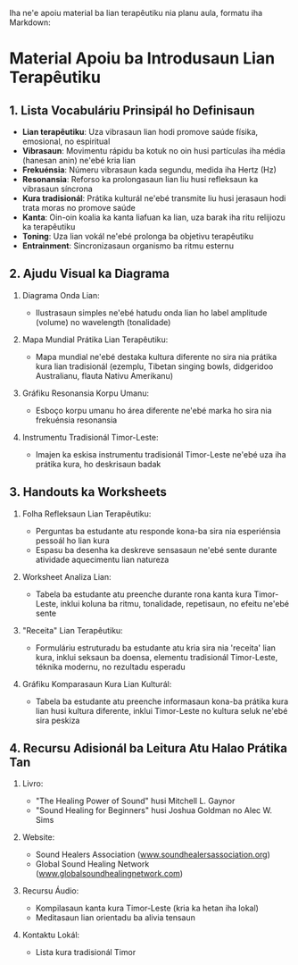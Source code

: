 Iha ne'e apoiu material ba lian terapêutiku nia planu aula, formatu iha Markdown:

# Material Apoiu ba Introdusaun Lian Terapêutiku

## 1. Lista Vocabuláriu Prinsipál ho Definisaun

- **Lian terapêutiku**: Uza vibrasaun lian hodi promove saúde físika, emosional, no espiritual
- **Vibrasaun**: Movimentu rápidu ba kotuk no oin husi partículas iha média (hanesan anin) ne'ebé kria lian
- **Frekuénsia**: Númeru vibrasaun kada segundu, medida iha Hertz (Hz)
- **Resonansia**: Reforso ka prolongasaun lian liu husi refleksaun ka vibrasaun síncrona
- **Kura tradisionál**: Prátika kulturál ne'ebé transmite liu husi jerasaun hodi trata moras no promove saúde
- **Kanta**: Oin-oin koalia ka kanta liafuan ka lian, uza barak iha ritu relijiozu ka terapêutiku
- **Toning**: Uza lian vokál ne'ebé prolonga ba objetivu terapêutiku
- **Entrainment**: Sincronizasaun organismo ba ritmu esternu

## 2. Ajudu Visual ka Diagrama

1. Diagrama Onda Lian:
   - Ilustrasaun simples ne'ebé hatudu onda lian ho label amplitude (volume) no wavelength (tonalidade)

2. Mapa Mundial Prátika Lian Terapêutiku:
   - Mapa mundial ne'ebé destaka kultura diferente no sira nia prátika kura lian tradisionál (ezemplu, Tibetan singing bowls, didgeridoo Australianu, flauta Nativu Amerikanu)

3. Gráfiku Resonansia Korpu Umanu:
   - Esboço korpu umanu ho área diferente ne'ebé marka ho sira nia frekuénsia resonansia

4. Instrumentu Tradisionál Timor-Leste:
   - Imajen ka eskisa instrumentu tradisionál Timor-Leste ne'ebé uza iha prátika kura, ho deskrisaun badak

## 3. Handouts ka Worksheets

1. Folha Refleksaun Lian Terapêutiku:
   - Perguntas ba estudante atu responde kona-ba sira nia esperiénsia pessoál ho lian kura
   - Espasu ba desenha ka deskreve sensasaun ne'ebé sente durante atividade aquecimentu lian natureza

2. Worksheet Analiza Lian:
   - Tabela ba estudante atu preenche durante rona kanta kura Timor-Leste, inklui koluna ba ritmu, tonalidade, repetisaun, no efeitu ne'ebé sente

3. "Receita" Lian Terapêutiku:
   - Formuláriu estruturadu ba estudante atu kria sira nia 'receita' lian kura, inklui seksaun ba doensa, elementu tradisionál Timor-Leste, téknika modernu, no rezultadu esperadu

4. Gráfiku Komparasaun Kura Lian Kulturál:
   - Tabela ba estudante atu preenche informasaun kona-ba prátika kura lian husi kultura diferente, inklui Timor-Leste no kultura seluk ne'ebé sira peskiza

## 4. Recursu Adisionál ba Leitura Atu Halao Prátika Tan

1. Livro:
   - "The Healing Power of Sound" husi Mitchell L. Gaynor
   - "Sound Healing for Beginners" husi Joshua Goldman no Alec W. Sims

2. Website:
   - Sound Healers Association (www.soundhealersassociation.org)
   - Global Sound Healing Network (www.globalsoundhealingnetwork.com)

3. Recursu Áudio:
   - Kompilasaun kanta kura Timor-Leste (kria ka hetan iha lokal)
   - Meditasaun lian orientadu ba alivia tensaun

4. Kontaktu Lokál:
   - Lista kura tradisionál Timor